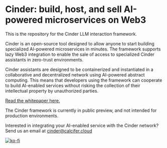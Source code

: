 # Cinder: build, host, and sell AI-powered microservices on Web3

This is the repository for the Cinder LLM interaction framework. 

Cinder is an open-source tool designed to allow anyone to start building specialized AI-powered microservices in minutes. The framework supports lazy Web3 integration to enable the sale of access to specialized Cinder assistants in zero-trust environments. 

Cinder assistants are designed to be containerized and instantiated in a collaborative and decentralized network using AI-powered abstract computing. This means that developers using the framework can cooperate to build AI-enabled services without risking the collection of their intellectual property by unauthorized parties. 

[Read the whitepaper here.](https://github.com/cinder-labs/cinder-public-release/blob/main/whitepaper.pdf)

The Cinder framework is currently in public preview, and not intended for production environments.

Interested in integrating your AI-enabled service with the Cinder network? Send us an email at cinder@calcifer.cloud


[![ko-fi](https://ko-fi.com/img/githubbutton_sm.svg)](https://ko-fi.com/F2F2ND6AQ)
